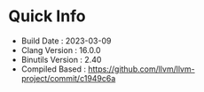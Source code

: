 # Quick Info
* Build Date : 2023-03-09
* Clang Version : 16.0.0
* Binutils Version : 2.40
* Compiled Based : https://github.com/llvm/llvm-project/commit/c1949c6a
